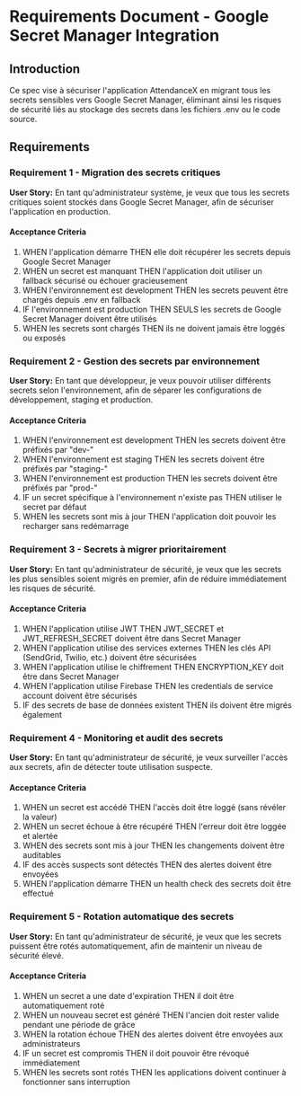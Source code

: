 # Requirements Document - Google Secret Manager Integration

## Introduction

Ce spec vise à sécuriser l'application AttendanceX en migrant tous les secrets sensibles vers Google Secret Manager, éliminant ainsi les risques de sécurité liés au stockage des secrets dans les fichiers .env ou le code source.

## Requirements

### Requirement 1 - Migration des secrets critiques

**User Story:** En tant qu'administrateur système, je veux que tous les secrets critiques soient stockés dans Google Secret Manager, afin de sécuriser l'application en production.

#### Acceptance Criteria

1. WHEN l'application démarre THEN elle doit récupérer les secrets depuis Google Secret Manager
2. WHEN un secret est manquant THEN l'application doit utiliser un fallback sécurisé ou échouer gracieusement
3. WHEN l'environnement est development THEN les secrets peuvent être chargés depuis .env en fallback
4. IF l'environnement est production THEN SEULS les secrets de Google Secret Manager doivent être utilisés
5. WHEN les secrets sont chargés THEN ils ne doivent jamais être loggés ou exposés

### Requirement 2 - Gestion des secrets par environnement

**User Story:** En tant que développeur, je veux pouvoir utiliser différents secrets selon l'environnement, afin de séparer les configurations de développement, staging et production.

#### Acceptance Criteria

1. WHEN l'environnement est development THEN les secrets doivent être préfixés par "dev-"
2. WHEN l'environnement est staging THEN les secrets doivent être préfixés par "staging-"
3. WHEN l'environnement est production THEN les secrets doivent être préfixés par "prod-"
4. IF un secret spécifique à l'environnement n'existe pas THEN utiliser le secret par défaut
5. WHEN les secrets sont mis à jour THEN l'application doit pouvoir les recharger sans redémarrage

### Requirement 3 - Secrets à migrer prioritairement

**User Story:** En tant qu'administrateur de sécurité, je veux que les secrets les plus sensibles soient migrés en premier, afin de réduire immédiatement les risques de sécurité.

#### Acceptance Criteria

1. WHEN l'application utilise JWT THEN JWT_SECRET et JWT_REFRESH_SECRET doivent être dans Secret Manager
2. WHEN l'application utilise des services externes THEN les clés API (SendGrid, Twilio, etc.) doivent être sécurisées
3. WHEN l'application utilise le chiffrement THEN ENCRYPTION_KEY doit être dans Secret Manager
4. WHEN l'application utilise Firebase THEN les credentials de service account doivent être sécurisés
5. IF des secrets de base de données existent THEN ils doivent être migrés également

### Requirement 4 - Monitoring et audit des secrets

**User Story:** En tant qu'administrateur de sécurité, je veux surveiller l'accès aux secrets, afin de détecter toute utilisation suspecte.

#### Acceptance Criteria

1. WHEN un secret est accédé THEN l'accès doit être loggé (sans révéler la valeur)
2. WHEN un secret échoue à être récupéré THEN l'erreur doit être loggée et alertée
3. WHEN des secrets sont mis à jour THEN les changements doivent être auditables
4. IF des accès suspects sont détectés THEN des alertes doivent être envoyées
5. WHEN l'application démarre THEN un health check des secrets doit être effectué

### Requirement 5 - Rotation automatique des secrets

**User Story:** En tant qu'administrateur de sécurité, je veux que les secrets puissent être rotés automatiquement, afin de maintenir un niveau de sécurité élevé.

#### Acceptance Criteria

1. WHEN un secret a une date d'expiration THEN il doit être automatiquement roté
2. WHEN un nouveau secret est généré THEN l'ancien doit rester valide pendant une période de grâce
3. WHEN la rotation échoue THEN des alertes doivent être envoyées aux administrateurs
4. IF un secret est compromis THEN il doit pouvoir être révoqué immédiatement
5. WHEN les secrets sont rotés THEN les applications doivent continuer à fonctionner sans interruption